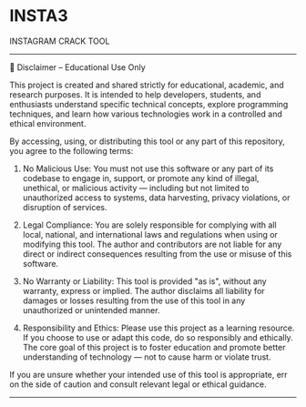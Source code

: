 # INSTA3
INSTAGRAM CRACK TOOL



---

📘 Disclaimer – Educational Use Only

This project is created and shared strictly for educational, academic, and research purposes. It is intended to help developers, students, and enthusiasts understand specific technical concepts, explore programming techniques, and learn how various technologies work in a controlled and ethical environment.

By accessing, using, or distributing this tool or any part of this repository, you agree to the following terms:

1. No Malicious Use:
You must not use this software or any part of its codebase to engage in, support, or promote any kind of illegal, unethical, or malicious activity — including but not limited to unauthorized access to systems, data harvesting, privacy violations, or disruption of services.


2. Legal Compliance:
You are solely responsible for complying with all local, national, and international laws and regulations when using or modifying this tool. The author and contributors are not liable for any direct or indirect consequences resulting from the use or misuse of this software.


3. No Warranty or Liability:
This tool is provided "as is", without any warranty, express or implied. The author disclaims all liability for damages or losses resulting from the use of this tool in any unauthorized or unintended manner.


4. Responsibility and Ethics:
Please use this project as a learning resource. If you choose to use or adapt this code, do so responsibly and ethically. The core goal of this project is to foster education and promote better understanding of technology — not to cause harm or violate trust.



If you are unsure whether your intended use of this tool is appropriate, err on the side of caution and consult relevant legal or ethical guidance.


---

